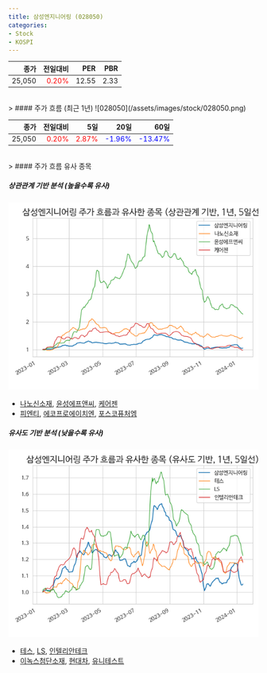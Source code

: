 ```yaml
---
title: 삼성엔지니어링 (028050)
categories:
- Stock
- KOSPI
---
```


|종가|전일대비|PER|PBR|
|---:|-------:|--:|---:|
|25,050|<span style="color: red">0.20%</span>|12.55|2.33|

<!-- more -->
<br>
> #### 주가 흐름 (최근 1년)
![028050](/assets/images/stock/028050.png)

|종가|전일대비|5일|20일|60일|
|---:|-------:|--:|---:|---:|
|25,050|<span style="color: red">0.20%</span>|<span style="color: red">2.87%</span>|<span style="color: blue">-1.96%</span>|<span style="color: blue">-13.47%</span>|

<br>
> #### 주가 흐름 유사 종목

##### 상관관계 기반 분석 (높을수록 유사)
![028050](/assets/images/stock/028050_corr.png)
- [나노신소재](/121600/), [윤성에프앤씨](/372170/), [케어젠](/214370/)
- [피엔티](/137400/), [에코프로에이치엔](/383310/), [포스코퓨처엠](/003670/)

##### 유사도 기반 분석 (낮을수록 유사)	
![028050](/assets/images/stock/028050_sim.png)
- [테스](/095610/), [LS](/006260/), [인텔리안테크](/189300/)
- [이녹스첨단소재](/272290/), [현대차](/005380/), [유니테스트](/086390/)